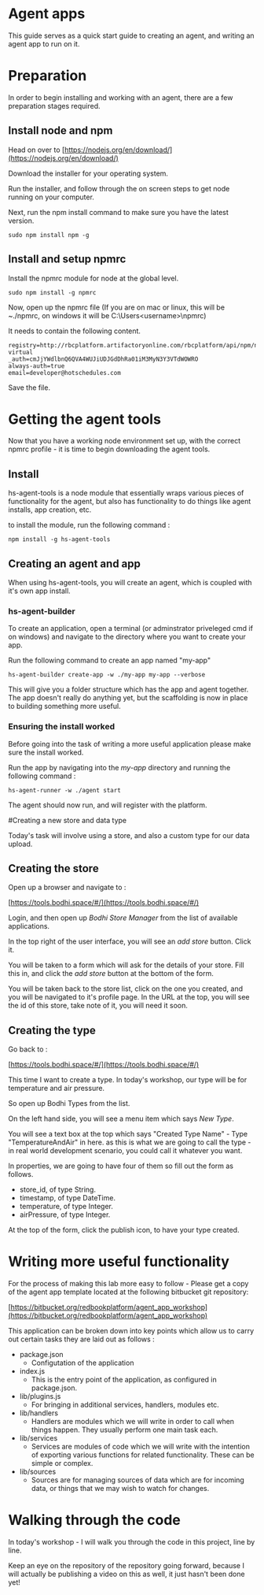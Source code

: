 # Agent apps

This guide serves as a quick start guide to creating an agent, and writing an agent app to run on it.

# Preparation

In order to begin installing and working with an agent, there are a few preparation stages required.

## Install node and npm

Head on over to [https://nodejs.org/en/download/](https://nodejs.org/en/download/)

Download the installer for your operating system.

Run the installer, and follow through the on screen steps to get node running on your computer.

Next, run the npm install command to make sure you have the latest version.

```sudo npm install npm -g```

## Install and setup npmrc

Install the npmrc module for node at the global level.

```sudo npm install -g npmrc```

Now, open up the npmrc file (If you are on mac or linux, this will be ~./npmrc, on windows it will be C:\Users\<username>\npmrc)

It needs to contain the following content.

```
registry=http://rbcplatform.artifactoryonline.com/rbcplatform/api/npm/npm-virtual
_auth=cmJjYWdlbnQ6QVA4WUJiUDJGdDhRa01iM3MyN3Y3VTdWOWRO
always-auth=true
email=developer@hotschedules.com
```

Save the file.

# Getting the agent tools

Now that you have a working node environment set up, with the correct npmrc profile - it is time to begin downloading the agent tools.

## Install

hs-agent-tools is a node module that essentially wraps various pieces of functionality for the agent, but also has functionality to do things like agent installs, app creation, etc.

to install the module, run the following command :

```npm install -g hs-agent-tools```

## Creating an agent and app

When using hs-agent-tools, you will create an agent, which is coupled with it's own app install.

### hs-agent-builder

To create an application, open a terminal (or adminstrator priveleged cmd if on windows) and navigate to the directory where you want to create your app.

Run the following command to create an app named "my-app"

```hs-agent-builder create-app -w ./my-app my-app --verbose```

This will give you a folder structure which has the app and agent together. The app doesn't really do anything yet, but the scaffolding is now in place to building something more useful.

### Ensuring the install worked

Before going into the task of writing a more useful application please make sure the install worked.

Run the app by navigating into the _my-app_ directory and running the following command :

```hs-agent-runner -w ./agent start```

The agent should now run, and will register with the platform.

#Creating a new store and data type

Today's task will involve using a store, and also a custom type for our data upload.

## Creating the store

Open up a browser and navigate to :

[https://tools.bodhi.space/#/](https://tools.bodhi.space/#/)

Login, and then open up _Bodhi Store Manager_ from the list of available applications.

In the top right of the user interface, you will see an _add store_ button. Click it.

You will be taken to a form which will ask for the details of your store. Fill this in, and click the _add store_ button at the bottom of the form.

You will be taken back to the store list, click on the one you created, and you will be navigated to it's profile page. In the URL at the top, you will see the id of this store, take note of it, you will need it soon.

## Creating the type

Go back to :

[https://tools.bodhi.space/#/](https://tools.bodhi.space/#/)

This time I want to create a type. In today's workshop, our type will be for temperature and air pressure.

So open up Bodhi Types from the list.

On the left hand side, you will see a menu item which says _New Type_.

You will see a text box at the top which says "Created Type Name" - Type "TemperatureAndAir" in here. as this is what we are going to call the type - in real world development scenario, you could call it whatever you want.

In properties, we are going to have four of them so fill out the form as follows.

* store_id, of type String.
* timestamp, of type DateTime.
* temperature, of type Integer.
* airPressure, of type Integer.

At the top of the form, click the publish icon, to have your type created.


# Writing more useful functionality

For the process of making this lab more easy to follow - Please get a copy of the agent app template located at the following bitbucket git repository:

[https://bitbucket.org/redbookplatform/agent_app_workshop](https://bitbucket.org/redbookplatform/agent_app_workshop)

This application can be broken down into key points which allow us to carry out certain tasks they are laid out as follows :

* package.json
    * Configutation of the application 
* index.js 
    *  This is the entry point of the application, as configured in package.json.
* lib/plugins.js
    * For bringing in additional services, handlers, modules etc.
* lib/handlers
    * Handlers are modules which we will write in order to call when things happen. They usually perform one main task each.
* lib/services
    * Services are modules of code which we will write with  the intention of exporting various functions for related functionality. These can be simple or complex.
* lib/sources
    * Sources are for managing sources of data which are for incoming data, or things that we may wish to watch for changes.

# Walking through the code
In today's workshop - I will walk you through the code in this project, line by line.

Keep an eye on the repository of the repository going forward, because I will actually be publishing a video on this as well, it just hasn't been done yet!
